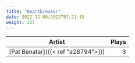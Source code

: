 ```yaml
---
title: "Heartbreaker"
date: 2022-12-08/2022T07:21:15
weight: 227
---
```




 Artist | Plays 
----- | -----:
[Pat Benatar]({{< ref "a28794">}}) | 3
